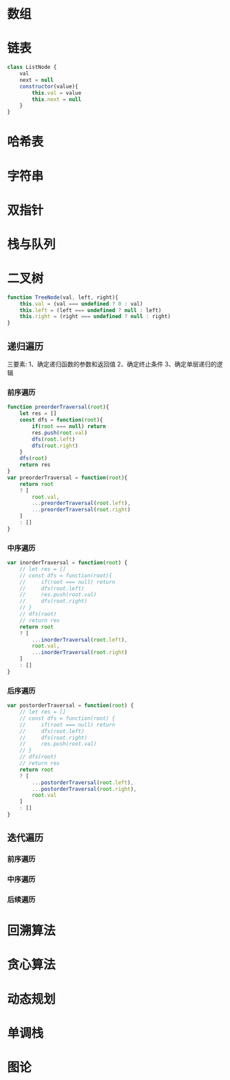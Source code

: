 # 数组
# 链表
```javascript
class ListNode {
    val
    next = null
    constructor(value){
        this.val = value
        this.next = null
    }
}
```
# 哈希表
# 字符串
# 双指针
# 栈与队列
# 二叉树
``` javascript
function TreeNode(val, left, right){
    this.val = (val === undefined ? 0 : val)
    this.left = (left === undefined ? null : left)
    this.right = (right === undefined ? null : right)
}
```
## 递归遍历
三要素:
1、确定递归函数的参数和返回值
2、确定终止条件
3、确定单层递归的逻辑
### 前序遍历
```javascript
function preorderTraversal(root){
    let res = []
    const dfs = function(root){
        if(root === null) return
        res.push(root.val)
        dfs(root.left)
        dfs(root.right)
    }
    dfs(root)
    return res
}
var preorderTraversal = function(root){
    return root
    ? [
        root.val,
        ...preorderTraversal(root.left),
        ...preorderTraversal(root.right)
    ]
    : []
}
```
### 中序遍历
```javascript
var inorderTraversal = function(root) {
    // let res = []
    // const dfs = function(root){
    //     if(root === null) return 
    //     dfs(root.left)
    //     res.push(root.val)
    //     dfs(root.right)
    // }
    // dfs(root)
    // return res
    return root
    ? [
        ...inorderTraversal(root.left),
        root.val,
        ...inorderTraversal(root.right)
    ]
    : []
}
```
### 后序遍历
```javascript
var postorderTraversal = function(root) {
    // let res = []
    // const dfs = function(root) {
    //     if(root === null) return
    //     dfs(root.left)
    //     dfs(root.right)
    //     res.push(root.val)
    // }
    // dfs(root)
    // return res
    return root
    ? [
        ...postorderTraversal(root.left),
        ...postorderTraversal(root.right),
        root.val
    ]
    : []
}
```
## 迭代遍历
### 前序遍历
### 中序遍历
### 后续遍历
# 回溯算法
# 贪心算法
# 动态规划
# 单调栈
# 图论